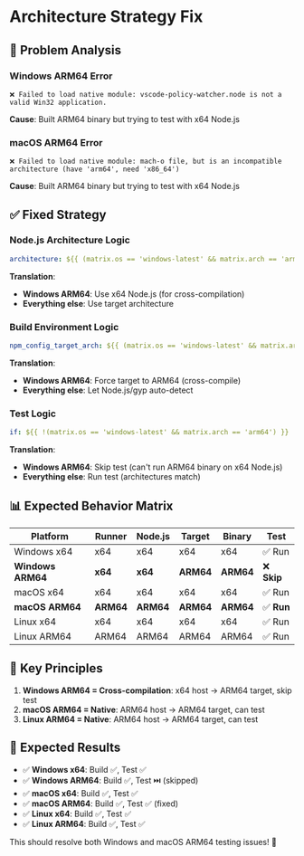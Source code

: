 # Architecture Strategy Fix

## 🔧 **Problem Analysis**

### **Windows ARM64 Error**
```
❌ Failed to load native module: vscode-policy-watcher.node is not a valid Win32 application.
```
**Cause**: Built ARM64 binary but trying to test with x64 Node.js

### **macOS ARM64 Error**  
```
❌ Failed to load native module: mach-o file, but is an incompatible architecture (have 'arm64', need 'x86_64')
```
**Cause**: Built ARM64 binary but trying to test with x64 Node.js

## ✅ **Fixed Strategy**

### **Node.js Architecture Logic**
```yaml
architecture: ${{ (matrix.os == 'windows-latest' && matrix.arch == 'arm64') && 'x64' || matrix.arch || 'x64' }}
```

**Translation**:
- **Windows ARM64**: Use x64 Node.js (for cross-compilation)
- **Everything else**: Use target architecture

### **Build Environment Logic**
```yaml
npm_config_target_arch: ${{ (matrix.os == 'windows-latest' && matrix.arch == 'arm64') && 'arm64' || '' }}
```

**Translation**:
- **Windows ARM64**: Force target to ARM64 (cross-compile)
- **Everything else**: Let Node.js/gyp auto-detect

### **Test Logic**
```yaml
if: ${{ !(matrix.os == 'windows-latest' && matrix.arch == 'arm64') }}
```

**Translation**:
- **Windows ARM64**: Skip test (can't run ARM64 binary on x64 Node.js)
- **Everything else**: Run test (architectures match)

## 📊 **Expected Behavior Matrix**

| Platform | Runner | Node.js | Target | Binary | Test |
|----------|--------|---------|--------|--------|------|
| Windows x64 | x64 | x64 | x64 | x64 | ✅ Run |
| **Windows ARM64** | **x64** | **x64** | **ARM64** | **ARM64** | ❌ **Skip** |
| macOS x64 | x64 | x64 | x64 | x64 | ✅ Run |
| **macOS ARM64** | **ARM64** | **ARM64** | **ARM64** | **ARM64** | ✅ **Run** |
| Linux x64 | x64 | x64 | x64 | x64 | ✅ Run |
| Linux ARM64 | ARM64 | ARM64 | ARM64 | ARM64 | ✅ Run |

## 🎯 **Key Principles**

1. **Windows ARM64 = Cross-compilation**: x64 host → ARM64 target, skip test
2. **macOS ARM64 = Native**: ARM64 host → ARM64 target, can test  
3. **Linux ARM64 = Native**: ARM64 host → ARM64 target, can test

## 🚀 **Expected Results**

- ✅ **Windows x64**: Build ✅, Test ✅
- ✅ **Windows ARM64**: Build ✅, Test ⏭️ (skipped)
- ✅ **macOS x64**: Build ✅, Test ✅
- ✅ **macOS ARM64**: Build ✅, Test ✅ (fixed)
- ✅ **Linux x64**: Build ✅, Test ✅
- ✅ **Linux ARM64**: Build ✅, Test ✅

This should resolve both Windows and macOS ARM64 testing issues! 🎉
